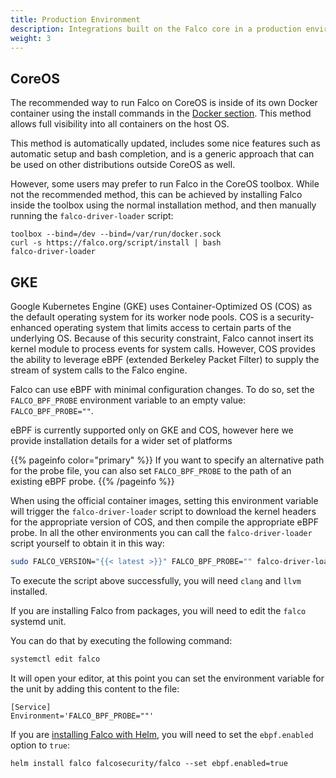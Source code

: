 ```yaml
---
title: Production Environment
description: Integrations built on the Falco core in a production environment
weight: 3
---
```


## CoreOS

The recommended way to run Falco on CoreOS is inside of its own Docker container using the install commands in the [Docker section](/docs/getting-started/running#docker). This method allows full visibility into all containers on the host OS.

This method is automatically updated, includes some nice features such as automatic setup and bash completion, and is a generic approach that can be used on other distributions outside CoreOS as well.

However, some users may prefer to run Falco in the CoreOS toolbox. While not the recommended method, this can be achieved by installing Falco inside the toolbox using the normal installation method, and then manually running the `falco-driver-loader` script:

```shell
toolbox --bind=/dev --bind=/var/run/docker.sock
curl -s https://falco.org/script/install | bash
falco-driver-loader
```


## GKE

Google Kubernetes Engine (GKE) uses Container-Optimized OS (COS) as the default operating system for its worker node pools. COS is a security-enhanced operating system that limits access to certain parts of the underlying OS. Because of this security constraint, Falco cannot insert its kernel module to process events for system calls. However, COS provides the ability to leverage eBPF (extended Berkeley Packet Filter) to supply the stream of system calls to the Falco engine.

Falco can use eBPF with minimal configuration changes. To do so, set the `FALCO_BPF_PROBE` environment variable to an empty value: `FALCO_BPF_PROBE=""`.

eBPF is currently supported only on GKE and COS, however here we provide installation details for a wider set of platforms

{{% pageinfo color="primary" %}}
 If you want to specify an alternative path for the probe file, you can also set `FALCO_BPF_PROBE` to the path of an existing eBPF probe.
{{% /pageinfo %}}

When using the official container images, setting this environment variable will trigger the `falco-driver-loader` script to download the kernel headers for the appropriate version of COS, and then compile the appropriate eBPF probe. In all the other environments you can call the `falco-driver-loader` script yourself to obtain it in this way:

```bash
sudo FALCO_VERSION="{{< latest >}}" FALCO_BPF_PROBE="" falco-driver-loader
```

To execute the script above successfully, you will need `clang` and `llvm` installed.

If you are installing Falco from packages, you will need to edit the `falco` systemd unit.

You can do that by executing the following command:

```bash
systemctl edit falco
```

It will open your editor, at this point you can set the environment variable for the unit by adding this content
to the file:

```
[Service]
Environment='FALCO_BPF_PROBE=""'
```

If you are [installing Falco with Helm](https://falco.org/docs/getting-started/third-party/install-tools/#helm), you will need to set the `ebpf.enabled` option to `true`:

```
helm install falco falcosecurity/falco --set ebpf.enabled=true
```
